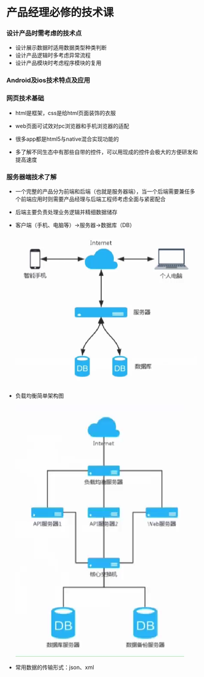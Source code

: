 # 产品经理必修的技术课

### 设计产品时需考虑的技术点

- 设计展示数据时适用数据类型种类判断
- 设计产品逻辑时多考虑异常流程
- 设计产品模块时考虑程序模块的复用

### Android及ios技术特点及应用

### 网页技术基础

- html是框架，css是给html页面装饰的衣服
- web页面可试效对pc浏览器和手机浏览器的适配

- 很多app都是html5与native混合实现功能的

- 多了解不同生态中有那些自带的控件，可以用现成的控件会极大的方便研发和提高速度

### 服务器端技术了解

- 一个完整的产品分为前端和后端（也就是服务器端），当一个后端需要兼任多个前端应用时则需要产品经理与后端工程师考虑全面与紧密配合

- 后端主要负责处理业务逻辑并精细数据储存

- 客户端（手机、电脑等）→服务器→数据库（DB）
  ![服务端客户端模型](image/服务端客户端模型.jpg)

- 负载均衡简单架构图

  ![负载均衡简单架构图](image/负载均衡简单架构图.jpg)

- 常用数据的传输形式：json、xml
